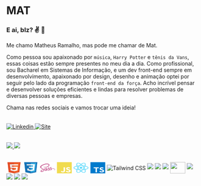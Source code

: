 <!-- MatheusRamalho/MatheusRamalho** is a ✨ _special_ ✨ repository because its `README.md` (this file) appears on your GitHub profile. -->

# MAT

### E ai, blz? :v: :leaves:
Me chamo Matheus Ramalho, mas pode me chamar de Mat.

Como pessoa sou apaixonado por `música`, `Harry Potter` e `tênis da Vans`, essas coisas estão sempre presentes no meu dia a dia.
Como profissional, sou Bacharel em Sistemas de Informação, e um dev front-end sempre em desenvolvimento, apaixonado por design, desenho e animação optei por seguir pelo lado da programação `front-end da força`.
Acho incrível pensar e desenvolver soluções eficientes e lindas para resolver problemas de diversas pessoas e empresas.

Chama nas redes sociais e vamos trocar uma ideia!

<div style="margin: 1rem 0;"><br/>
    <a href="https://www.linkedin.com/in/matramalhosilva" target="_blank" rel="noopener">
        <img src="https://img.shields.io/badge/-LinkedIn-%230077B5?style=for-the-badge&logo=linkedin&logoColor=white" alt="Linkedin">
    </a>
    <a href="https://matheusramalho.dev" target="_blank">
        <img src="https://img.shields.io/badge/-matheusramalho.dev-%23333?style=for-the-badge&logo=gmail&logoColor=white" alt="Site">
    </a>
</div>

<div> <br/>
    <a href="https://github.com/MatheusRamalho">
        <img height="180em" src="https://github-readme-stats.vercel.app/api?username=MatheusRamalho&show_icons=true&theme=dracula&include_all_commits=true&count_private=true">
        <img height="180em" src="https://github-readme-stats.vercel.app/api/top-langs/?username=MatheusRamalho&layout=compact&langs_count=16&theme=dracula">
    </a>
<div>

<div style="display: inline_block; margin: 1rem 0;"><br/>
    <img alt="Mat__HTML" width="40" height="30" align="center" src="https://raw.githubusercontent.com/devicons/devicon/master/icons/html5/html5-original.svg">
    <img alt="Mat__CSS3" width="40" height="30" align="center" src="https://raw.githubusercontent.com/devicons/devicon/master/icons/css3/css3-original.svg">
    <img alt="Mat__Sass" width="40" height="30" align="center" src="https://raw.githubusercontent.com/devicons/devicon/master/icons/sass/sass-original.svg">
    <img alt="Mat__Js" width="40" height="30" align="center" src="https://raw.githubusercontent.com/devicons/devicon/master/icons/javascript/javascript-plain.svg">
    <img alt="Mat__React" width="40" height="30" align="center" src="https://raw.githubusercontent.com/devicons/devicon/master/icons/react/react-original.svg">
    <img alt="Mat__Ts" width="40" height="30" align="center" src="https://raw.githubusercontent.com/devicons/devicon/master/icons/typescript/typescript-plain.svg">
    <img alt="Tailwind CSS" width="40" height="30" align="center" src="https://cdn.jsdelivr.net/gh/devicons/devicon/icons/tailwindcss/tailwindcss-plain.svg">
    <img src="https://cdn.jsdelivr.net/gh/devicons/devicon@latest/icons/html5/html5-original.svg" />
    <img src="https://cdn.jsdelivr.net/gh/devicons/devicon@latest/icons/css3/css3-original.svg" />
    <img src="https://cdn.jsdelivr.net/gh/devicons/devicon@latest/icons/sass/sass-original.svg" />
    <img  width="40" height="30" align="center" src="https://cdn.jsdelivr.net/gh/devicons/devicon@latest/icons/tailwindcss/tailwindcss-original.svg" />
    <img src="https://cdn.jsdelivr.net/gh/devicons/devicon@latest/icons/javascript/javascript-original.svg" />
    <img src="https://cdn.jsdelivr.net/gh/devicons/devicon@latest/icons/typescript/typescript-original.svg" />
    <img src="https://cdn.jsdelivr.net/gh/devicons/devicon@latest/icons/react/react-original.svg" />
    <img src="https://cdn.jsdelivr.net/gh/devicons/devicon@latest/icons/nextjs/nextjs-original.svg" />

</div>

<!-- <div>
    ![Snake animation](https://github.com/rafaballerini/MatheusRamalho/blob/output/github-contribution-grid-snake.svg)
</div> -->
